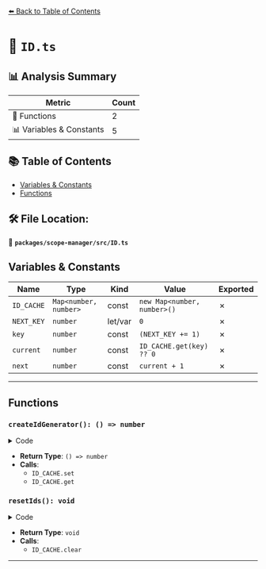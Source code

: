 [⬅️ Back to Table of Contents](../../../index.md)

# 📄 `ID.ts`

## 📊 Analysis Summary

| Metric | Count |
|--------|-------|
| 🔧 Functions | 2 |
| 📊 Variables & Constants | 5 |

## 📚 Table of Contents

- [Variables & Constants](#variables-constants)
- [Functions](#functions)

## 🛠️ File Location:
📂 **`packages/scope-manager/src/ID.ts`**

## Variables & Constants

| Name | Type | Kind | Value | Exported |
|------|------|------|-------|----------|
| `ID_CACHE` | `Map<number, number>` | const | `new Map<number, number>()` | ✗ |
| `NEXT_KEY` | `number` | let/var | `0` | ✗ |
| `key` | `number` | const | `(NEXT_KEY += 1)` | ✗ |
| `current` | `number` | const | `ID_CACHE.get(key) ?? 0` | ✗ |
| `next` | `number` | const | `current + 1` | ✗ |


---

## Functions

### `createIdGenerator(): () => number`

<details><summary>Code</summary>

```ts
export function createIdGenerator(): () => number {
  const key = (NEXT_KEY += 1);
  ID_CACHE.set(key, 0);

  return (): number => {
    const current = ID_CACHE.get(key) ?? 0;
    const next = current + 1;
    ID_CACHE.set(key, next);
    return next;
  };
}
```
</details>

- **Return Type**: `() => number`
- **Calls**:
  - `ID_CACHE.set`
  - `ID_CACHE.get`
### `resetIds(): void`

<details><summary>Code</summary>

```ts
export function resetIds(): void {
  ID_CACHE.clear();
}
```
</details>

- **Return Type**: `void`
- **Calls**:
  - `ID_CACHE.clear`

---